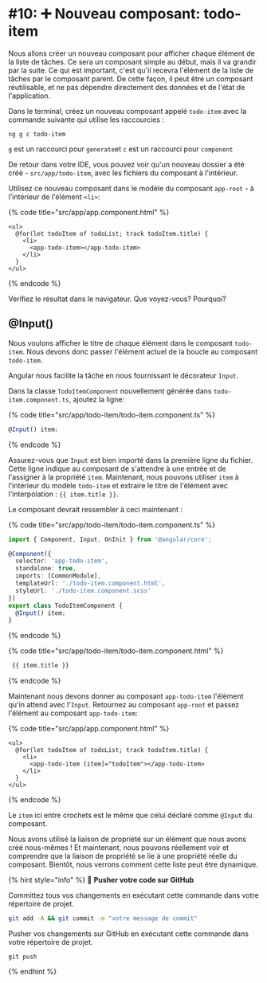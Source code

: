 # #10: ➕ Nouveau composant: todo-item

Nous allons créer un nouveau composant pour afficher chaque élément de la liste de tâches. Ce sera un composant simple au début, mais il va grandir par la suite. Ce qui est important, c'est qu'il recevra l'élément de la liste de tâches par le composant parent. De cette façon, il peut être un composant réutilisable, et ne pas dépendre directement des données et de l'état de l'application.

Dans le terminal, créez un nouveau composant appelé `todo-item` avec la commande suivante qui utilise les raccourcies :

```
ng g c todo-item
```
`g` est un raccourci pour `generate`et `c` est un raccourci pour `component`

De retour dans votre IDE, vous pouvez voir qu'un nouveau dossier a été créé - `src/app/todo-item`, avec les fichiers du composant à l'intérieur.

Utilisez ce nouveau composant dans le modèle du composant `app-root` - à l'intérieur de l'élément `<li>`:

{% code title="src/app/app.component.html" %}
```markup
<ul>
  @for(let todoItem of todoList; track todoItem.title) {
    <li>
      <app-todo-item></app-todo-item>
    </li>
  }
</ul>
```
{% endcode %}

Verifiez le résultat dans le navigateur. Que voyez-vous? Pourquoi?

## @Input()

Nous voulons afficher le titre de chaque élément dans le composant `todo-item`. Nous devons donc passer l'élément actuel de la boucle au composant `todo-item`.

Angular nous facilite la tâche en nous fournissant le décorateur `Input`.

Dans la classe `TodoItemComponent` nouvellement générée dans `todo-item.component.ts`, ajoutez la ligne:

{% code title="src/app/todo-item/todo-item.component.ts" %}
```typescript
@Input() item;
```
{% endcode %}

Assurez-vous que `Input` est bien importé dans la première ligne du fichier. 
Cette ligne indique au composant de s'attendre à une entrée et de l'assigner à la propriété `item`. 
Maintenant, nous pouvons utiliser `item` à l'intérieur du modèle `todo-item` et extraire le titre de l'élément avec l'interpolation : `{{ item.title }}`.

Le composant devrait ressembler à ceci maintenant :

{% code title="src/app/todo-item/todo-item.component.ts" %}
```typescript
import { Component, Input, OnInit } from '@angular/core';

@Component({
  selector: 'app-todo-item',
  standalone: true,
  imports: [CommonModule],
  templateUrl: './todo-item.component.html',
  styleUrl: './todo-item.component.scss'
})
export class TodoItemComponent {
  @Input() item;
}
```
{% endcode %}

{% code title="src/app/todo-item/todo-item.component.html" %}
```html
 {{ item.title }}

```
{% endcode %}

Maintenant nous devons donner au composant `app-todo-item` l'élément qu'in attend avec l'`Input`. Retournez au composant `app-root` et passez l'élément au composant `app-todo-item`:

{% code title="src/app/app.component.html" %}
```markup
<ul>
  @for(let todoItem of todoList; track todoItem.title) {
    <li>
      <app-todo-item [item]="todoItem"></app-todo-item>
    </li>
  }
</ul>
```
{% endcode %}

Le `item` ici entre crochets est le même que celui déclaré comme `@Input` du composant.

Nous avons utilisé la liaison de propriété sur un élément que nous avons créé nous-mêmes ! Et maintenant, nous pouvons réellement voir et comprendre que la liaison de propriété se lie à une propriété réelle du composant. Bientôt, nous verrons comment cette liste peut être dynamique.

{% hint style="info" %}
💾 **Pusher votre code sur GitHub**

Committez tous vos changements en exécutant cette commande dans votre répertoire de projet.

```bash
git add -A && git commit -m "votre message de commit"
```

Pusher vos changements sur GitHub en exécutant cette commande dans votre répertoire de projet.

```
git push
```
{% endhint %}

